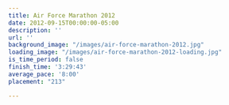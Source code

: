 ```yaml
---
title: Air Force Marathon 2012
date: 2012-09-15T00:00:00-05:00
description: ''
url: ''
background_image: "/images/air-force-marathon-2012.jpg"
loading_image: "/images/air-force-marathon-2012-loading.jpg"
is_time_period: false
finish_time: '3:29:43'
average_pace: '8:00'
placement: "213"

---
```

